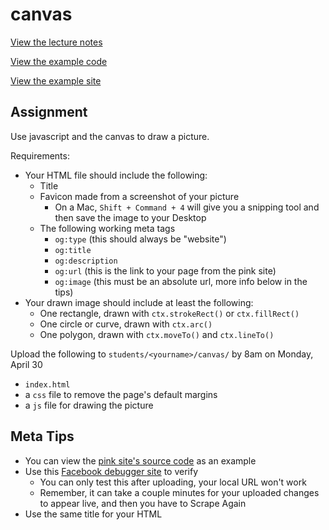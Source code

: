 # canvas

[View the lecture notes](/lectures/week4)

[View the example code](/homework/canvas/example)

[View the example site](https://mpaulweeks.github.io/cfc2018/homework/canvas/example)

## Assignment

Use javascript and the canvas to draw a picture.

Requirements:
- Your HTML file should include the following:
  - Title
  - Favicon made from a screenshot of your picture
    - On a Mac, `Shift + Command + 4` will give you a snipping tool and then save the image to your Desktop
  - The following working meta tags
    - `og:type` (this should always be "website")
    - `og:title`
    - `og:description`
    - `og:url` (this is the link to your page from the pink site)
    - `og:image` (this must be an absolute url, more info below in the tips)
- Your drawn image should include at least the following:
  - One rectangle, drawn with `ctx.strokeRect()` or `ctx.fillRect()`
  - One circle or curve, drawn with `ctx.arc()`
  - One polygon, drawn with `ctx.moveTo()` and `ctx.lineTo()`

Upload the following to `students/<yourname>/canvas/` by 8am on Monday, April 30
- `index.html`
- a `css` file to remove the page's default margins
- a `js` file for drawing the picture

## Meta Tips
- You can view the [pink site's source code](https://github.com/mpaulweeks/cfc2018/blob/master/index.html) as an example
- Use this [Facebook debugger site](https://developers.facebook.com/tools/debug/sharing) to verify
  - You can only test this after uploading, your local URL won't work
  - Remember, it can take a couple minutes for your uploaded changes to appear live, and then you have to Scrape Again
- Use the same title for your HTML <title> and the meta title
- Use the same image for your favicon and the meta preview
  - The meta preview must be at least 200x200 pixels
  - Don't know what the image's absolute URL should be? Images you upload should have a url like this:
    - `https://mpaulweeks.github.io/cfc2018/students/<yourname>/canvas/<yourimage>.png`
      - Of course, remove and replace the `<bracketed words>`
- Image urls have to be absolute, ie with the "http://" beginning

## Canvas Tips
- Guide on how to use [<canvas>](canvas.md)
- Strings, like colors and hex codes, needs quotes around them like `"this"`, but variable names like `canvas` and numbers don't need quotes
- Totally stuck? Try inspecting the page and checking the Console for errors:
![](console.png)
